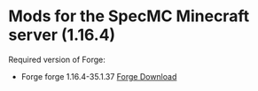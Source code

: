 # Mods for the SpecMC Minecraft server (1.16.4)
Required version of Forge: 
- Forge forge 1.16.4-35.1.37
[Forge Download](https://files.minecraftforge.net/maven/net/minecraftforge/forge/1.16.4-35.1.37/forge-1.16.4-35.1.37-installer.jar)
